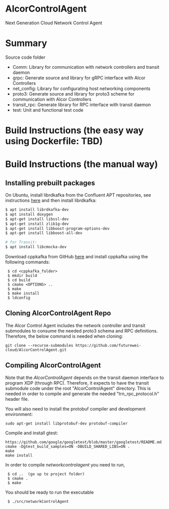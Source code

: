 # AlcorControlAgent
Next Generation Cloud Network Control Agent

# Summary
Source code folder

- Comm: Library for communication with network controllers and transit daemon
- grpc: Generate source and library for gRPC interface with Alcor Controllers
- net_config: Library for configurating host networking components
- proto3: Generate source and library for proto3 scheme for communication with Alcor Controllers
- transit_rpc: Generate library for RPC interface with transit daemon
- test: Unit and functional test code

# Build Instructions (the easy way using Dockerfile: TBD)


# Build Instructions (the manual way)

## Installing prebuilt packages

On Ubuntu, install librdkafka from the Confluent APT repositories,
see instructions [here](https://docs.confluent.io/current/installation/installing_cp/deb-ubuntu.html#get-the-software) and then install librdkafka:

 ```bash
 $ apt install librdkafka-dev
 $ apt install doxygen
 $ apt-get install libssl-dev
 $ apt-get install zlib1g-dev
 $ apt-get install libboost-program-options-dev
 $ apt-get install libboost-all-dev
 
 # for Transit:
 $ apt install libcmocka-dev
 ```

Download cppkafka from GitHub [here](https://github.com/mfontanini/cppkafka/blob/master/README.md) and install cppkafka using the following commands: 

```Shell
 $ cd <cppkafka_folder>
 $ mkdir build
 $ cd build
 $ cmake <OPTIONS> ..
 $ make
 $ make install
 $ ldconfig
```

## Cloning AlcorControlAgent Repo

The Alcor Control Agent includes the network controller and transit submodules to consume the needed proto3 schema and RPC definitions. Therefore, the below command is needed when cloning:

```Shell
git clone --recurse-submodules https://github.com/futurewei-cloud/AlcorControlAgent.git
```

## Compiling AlcorControlAgent

Note that the _AlcorControlAgent_ depends on the transit daemon interface to program XDP (through RPC). Therefore, it expects to have the transit submodule code under the root "AlcorControlAgent" directory. This is needed in order to compile and generate the needed "trn_rpc_protocol.h" header file.

You will also need to install the protobuf compiler and development environment:
```Shell
sudo apt-get install libprotobuf-dev protobuf-compiler
```

Compile and install gtest:
```Shell
https://github.com/google/googletest/blob/master/googletest/README.md
cmake -Dgtest_build_samples=ON -DBUILD_SHARED_LIBS=ON .
make
make install
```

In order to compile _networkcontrolagent_ you need to run,

```Shell
 $ cd ..  (go up to project folder)
 $ cmake .
 $ make
```

You should be ready to run the executable

```Shell
 $ ./src/networkControlAgent
```
